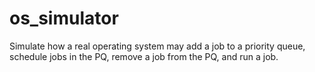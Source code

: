 # os_simulator
Simulate how a real operating system may add a job to a priority queue, schedule jobs in the PQ, remove a job from the PQ, and run a job.
